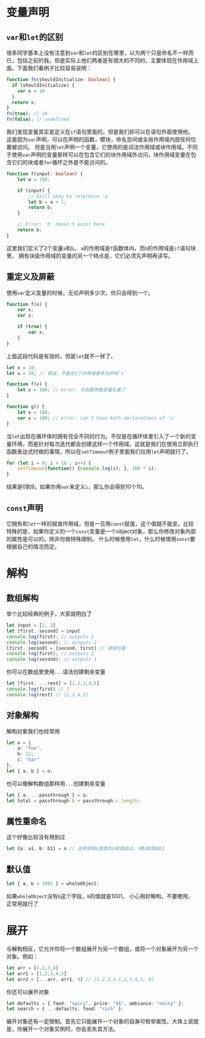 # 变量声明
## `var`和`let`的区别
很多同学基本上没有注意到`var`和`let`的区别在哪里，以为两个只是命名不一样而已，包括之前的我。但是实际上他们两者是有很大的不同的，主要体现在作用域上面。下面我们看例子比较容易说明：
```typescript
function fn(shouldInitialize: boolean) {
  if (shouldInitialize) {
    var x = 10
  }
  return x;
}
fn(true); // 10
fn(false); // undefined
```
我们发现变量其实是定义在`if`语句里面的，但是我们却可以在语句外面使用他。这是因为`var`声明，可以在声明的函数，模块，命名空间或全局作用域内部任何位置被访问。
但是当用`let`声明一个变量，它使用的是词法作用域或块作用域。不同于使用`var`声明的变量那样可以在包含它们的块作用域外访问，块作用域变量在包含它们的块或者`for`循环之外是不能访问的。
```typescript
function f(input: boolean) {
    let a = 100;

    if (input) {
        // Still okay to reference 'a'
        let b = a + 1;
        return b;
    }

    // Error: 'b' doesn't exist here
    return b;
}
```
这里我们定义了2个变量`a`和`b`。 `a`的作用域是`f`函数体内，而`b`的作用域是`if`语句块里。
拥有块级作用域的变量的另一个特点是，它们必须先声明再读写。
## 重定义及屏蔽
使用`var`定义变量的时候，无论声明多少次，你只会得到一个。
```typescript
function f(x) {
    var x;
    var x;

    if (true) {
        var x;
    }
}
```
上面这段代码是有效的，但是`let`就不一样了。
```typescript
let x = 10;
let x = 20; // 错误，不能在1个作用域里多次声明`x`
```
```typescript
function f(x) {
    let x = 100; // error: 与函数参数变量名重了
}

function g() {
    let x = 100;
    var x = 100; // error: can't have both declarations of 'x'
}
```
当`let`出现在循环体时拥有完全不同的行为。不仅是在循环体里引入了一个新的变量环境，而是针对每次迭代都会创建这样一个作用域。这就是我们在使用立即执行函数表达式时做的事情，所以在`setTimeout`例子里面我们仅用`let`声明就行了。
```typescript
for (let i = 0; i < 10 ; i++) {
    setTimeout(function() {console.log(i); }, 100 * i);
}
```
结果是0到9。如果你用`var`来定义`i`，那么你会得到10个10。
## `const`声明
它拥有和`let`一样的赋值作用域，但是一旦用`const`赋值，这个值就不能变。比较特殊的是，如果你定义的一个`const`变量是一个object对象，那么你修改对象内部的属性是可以的。除非你做特殊限制。
什么时候使用`let`，什么时候使用`const`要根据自己的情况而定。

# 解构
## 数组解构
举个比较经典的例子，大家就明白了
```typescript
let input = [1, 2]
let [first, second] = input
console.log(first); // outputs 1
console.log(second); // outputs 2
[first, second] = [second, first] // 调换位置
console.log(first); // outputs 2
console.log(second); // outputs 1
```
你可以在数组里使用`...`语法创建剩余变量
```typescript
let [first, ...rest] = [1,2,3,4,5]
console.log(first) // 1
console.log(rest) // [2,3,4,5]
```
## 对象解构
解构对象我们也经常用
```typescript
let o = {
    a: "foo",
    b: 12,
    c: "bar"
};
let { a, b } = o;
```
也可以像解构数组那样用`...`创建剩余变量
```typescript
let { a, ...passthrough } = o;
let total = passthrough.b + passthrough.c.length;
```
## 属性重命名
这个好像比较没有用到过
```typescript
let {a: a1, b: b1} = o // 这样就把o里面的a赋值给a1，把b赋值给b1
```
## 默认值
```typescript
let { a, b = 1001 } = wholeObject;
```
如果`wholeObject`没有`b`这个字段，`b`的值就是1001。
小心用好解构，不要瞎用，正常用就行了

# 展开
与解构相反，它允许你将一个数组展开为另一个数组，或将一个对象展开为另一个对象。例如：
```typescript
let arr = [1,2,3,4]
let arr1 = [1,2,3,4,5]
let arr2 = [...arr, arr1, 9] // [1,2,3,4,1,2,3,4,5, 9]
```
你还可以展开对象
```typescript
let defaults = { food: "spicy", price: "$$", ambiance: "noisy" };
let search = { ...defaults, food: "rich" };
```
展开对象还有一定限制。首先它只能展开一个对象的自身可枚举属性。大体上说就是，你展开一个对象实例时，你会丢失其方法。